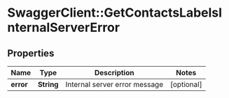 # SwaggerClient::GetContactsLabelsInternalServerError

## Properties
Name | Type | Description | Notes
------------ | ------------- | ------------- | -------------
**error** | **String** | Internal server error message | [optional] 


